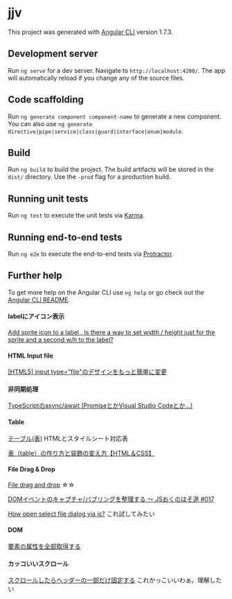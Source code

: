 # jjv

This project was generated with [Angular CLI](https://github.com/angular/angular-cli) version 1.7.3.

## Development server

Run `ng serve` for a dev server. Navigate to `http://localhost:4200/`. The app will automatically reload if you change any of the source files.

## Code scaffolding

Run `ng generate component component-name` to generate a new component. You can also use `ng generate directive|pipe|service|class|guard|interface|enum|module`.

## Build

Run `ng build` to build the project. The build artifacts will be stored in the `dist/` directory. Use the `-prod` flag for a production build.

## Running unit tests

Run `ng test` to execute the unit tests via [Karma](https://karma-runner.github.io).

## Running end-to-end tests

Run `ng e2e` to execute the end-to-end tests via [Protractor](http://www.protractortest.org/).

## Further help

To get more help on the Angular CLI use `ng help` or go check out the [Angular CLI README](https://github.com/angular/angular-cli/blob/master/README.md).


#### labelにアイコン表示
[Add sprite icon to a label . Is there a way to set width / height just for the sprite and a second w/h to the label?](https://stackoverflow.com/questions/9497060/add-sprite-icon-to-a-label-is-there-a-way-to-set-width-height-just-for-the-s)

#### HTML Input file
[[HTML5] input type="file"のデザインをもっと簡単に変更](https://qiita.com/yasumodev/items/c9f8e8f588ded6b179c9)

#### 非同期処理
[TypeScriptのasync/await (PromiseとかVisual Studio Codeとか…)](https://qiita.com/takao_mofumofu/items/f7063445c2020d6c8af0)

#### Table
[テーブル(表)](http://www5f.biglobe.ne.jp/~keiko/html/ref/ref_table.htm)  HTMLとスタイルシート対応表

[表（table）の作り方と装飾の変え方【HTML＆CSS】](https://saruwakakun.com/html-css/basic/table)

#### File Drag & Drop
[File drag and drop](https://developer.mozilla.org/en-US/docs/Web/API/HTML_Drag_and_Drop_API/File_drag_and_drop) ☆☆

[DOMイベントのキャプチャ/バブリングを整理する 〜 JSおくのほそ道 #017](https://qiita.com/hosomichi/items/49500fea5fdf43f59c58)

[How open select file dialog via js?](https://stackoverflow.com/questions/16215771/how-open-select-file-dialog-via-js) これ試してみたい

#### DOM
[要素の属性を全部取得する](http://hokaccha.hatenablog.com/entry/20130819/1376895914)

#### カッコいいスクロール
[スクロールしたらヘッダーの一部だけ固定する](http://chibinowa.net/note/js/fixedheader.html) これかっこいいわぁ。理解したい